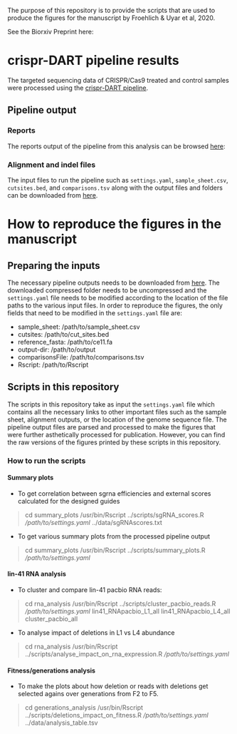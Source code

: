The purpose of this repository is to provide the scripts that are used to produce the figures 
for the manuscript by Froehlich & Uyar et al, 2020. 

See the Biorxiv Preprint here:

# crispr-DART pipeline results

The targeted sequencing data of CRISPR/Cas9 treated and control samples were processed using the [crispr-DART pipeline](https://github.com/BIMSBbioinfo/crispr_dart). 

## Pipeline output

### Reports
The reports output of the pipeline from this analysis can be browsed [here](https://bimsbstatic.mdc-berlin.de/akalin/buyar/froehlich_uyar_et_al_2020/reports/index.html): 

### Alignment and indel files
The input files to run the pipeline such as `settings.yaml`, `sample_sheet.csv`, `cutsites.bed`, and `comparisons.tsv` along 
with the output files and folders can be downloaded from [here](https://bimsbstatic.mdc-berlin.de/akalin/buyar/froehlich_uyar_et_al_2020/crispr_dart_pipeline_output.tgz).

# How to reproduce the figures in the manuscript

## Preparing the inputs

The necessary pipeline outputs needs to be downloaded from [here](https://bimsbstatic.mdc-berlin.de/akalin/buyar/froehlich_uyar_et_al_2020/crispr_dart_pipeline_output.tgz).
The downloaded compressed folder needs to be uncompressed and the `settings.yaml` file needs to be modified according to the location of the file paths to 
the various input files. In order to reproduce the figures, the only fields that need to be modified in the `settings.yaml` file are:

- sample_sheet: /path/to/sample_sheet.csv
- cutsites: /path/to/cut_sites.bed
- reference_fasta: /path/to/ce11.fa
- output-dir: /path/to/output
- comparisonsFile: /path/to/comparisons.tsv
- Rscript: /path/to/Rscript 
 
## Scripts in this repository

The scripts in this repository take as input the `settings.yaml` file which contains all the necessary links to other important
files such as the sample sheet, alignment outputs, or the location of the genome sequence file. The pipeline output files are 
parsed and processed to make the figures that were further asthetically processed for publication. However, you can find the 
raw versions of the figures printed by these scripts in this repository. 

### How to run the scripts

#### Summary plots

- To get correlation between sgrna efficiencies and external scores calculated for the designed guides
> cd summary_plots
> /usr/bin/Rscript ../scripts/sgRNA_scores.R */path/to/settings.yaml* ../data/sgRNAscores.txt

- To get various summary plots from the processed pipeline output
> cd summary_plots
> /usr/bin/Rscript ../scripts/summary_plots.R */path/to/settings.yaml* 

#### lin-41 RNA analysis

- To cluster and compare lin-41 pacbio RNA reads:
> cd rna_analysis
> /usr/bin/Rscript ../scripts/cluster_pacbio_reads.R */path/to/settings.yaml* lin41_RNApacbio_L1_all lin41_RNApacbio_L4_all cluster_pacbio_all

- To analyse impact of deletions in L1 vs L4 abundance
> cd rna_analysis
> /usr/bin/Rscript ../scripts/analyse_impact_on_rna_expression.R */path/to/settings.yaml*

#### Fitness/generations analysis

- To make the plots about how deletion or reads with deletions get selected agains over generations from F2 to F5. 
> cd generations_analysis
> /usr/bin/Rscript ../scripts/deletions_impact_on_fitness.R */path/to/settings.yaml*  ../data/analysis_table.tsv


